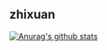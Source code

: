 ## zhixuan

[![Anurag's github stats](https://github-readme-stats.vercel.app/api?username=zhixuan666)](https://github.com/anuraghazra/github-readme-stats)